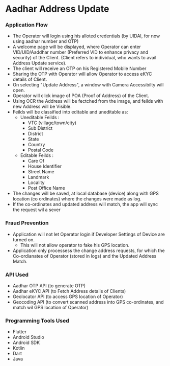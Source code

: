 # Aadhar Address Update

### Application Flow
- The Operator will login using his alloted credentials (by UIDAI, for now using aadhar number and OTP)
- A welcome page will be displayed, where Operator can enter VID/UID/Aaddhar number (Preferred VID to enhance privacy and security) of the Client.
  (Client refers to individual, who wants to avail Address Update service).
- The client will receive an OTP on his Registered Mobile Number
- Sharing the OTP with Operator will allow Operator to access eKYC details of Client.
- On selecting "Update Address", a window with Camera Accessibilty will open.
- Operator will click image of POA (Proof of Address) of the Client.
- Using OCR the Address will be fectched from the image, and feilds with new Address will be Visible.
- Feilds will be classified into editable and uneditable as:
  - Uneditable Feilds :
       - VTC (village/town/city)
       - Sub District
       - District
       - State
       - Country
       - Postal Code
  - Editable Feilds :
       - Care Of
       - House Identifier
       - Street Name
       - Landmark
       - Locality
       - Post Office Name
- The changes will be saved, at local database (device) along with GPS location (co ordinates) where the changes      were made as log.
- If the co-ordinates and updated address will match, the app will sync the request wil a sever


### Fraud Prevention
- Application will not let Operator login if Developer Settings of Device are turned on.
    - This will not allow operator to fake his GPS location.
- Application only processess the change address requests, for which the Co-ordianates of Operator (stored in logs) and the Updated Address Match.
 
 ### API Used
 - Aadhar OTP API (to generate OTP)
 - Aadhar eKYC API (to Fetch Address details of Clients)
 - Geolocator API (to access GPS location of Operator)
 - Geocoding API (to convert scanned address into GPS co-ordinates, and match wil GPS location of Operator)

### Programming Tools Used
 - Flutter
 - Android Studio
 - Android SDK
 - Kotlin
 - Dart
 - Java




